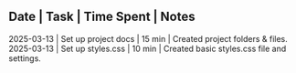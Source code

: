 ﻿Date       | Task                           | Time Spent | Notes
---------------------------------------------------------------
2025-03-13 | Set up project docs      | 15 min     | Created project folders & files.
2025-03-13 | Set up styles.css        | 10 min     | Created basic styles.css file and settings.
